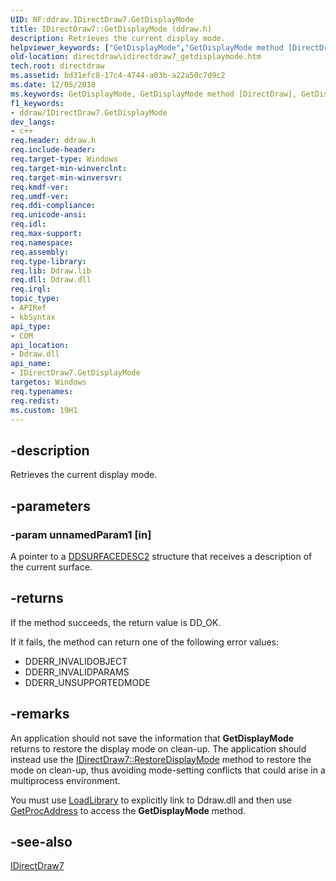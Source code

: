 ```yaml
---
UID: NF:ddraw.IDirectDraw7.GetDisplayMode
title: IDirectDraw7::GetDisplayMode (ddraw.h)
description: Retrieves the current display mode.
helpviewer_keywords: ["GetDisplayMode","GetDisplayMode method [DirectDraw]","GetDisplayMode method [DirectDraw]","IDirectDraw7 interface","IDirectDraw7 interface [DirectDraw]","GetDisplayMode method","IDirectDraw7.GetDisplayMode","IDirectDraw7::GetDisplayMode","ddraw/IDirectDraw7::GetDisplayMode","directdraw.idirectdraw7_getdisplaymode"]
old-location: directdraw\idirectdraw7_getdisplaymode.htm
tech.root: directdraw
ms.assetid: bd31efc8-17c4-4744-a03b-a22a50c7d9c2
ms.date: 12/05/2018
ms.keywords: GetDisplayMode, GetDisplayMode method [DirectDraw], GetDisplayMode method [DirectDraw],IDirectDraw7 interface, IDirectDraw7 interface [DirectDraw],GetDisplayMode method, IDirectDraw7.GetDisplayMode, IDirectDraw7::GetDisplayMode, ddraw/IDirectDraw7::GetDisplayMode, directdraw.idirectdraw7_getdisplaymode
f1_keywords:
- ddraw/IDirectDraw7.GetDisplayMode
dev_langs:
- c++
req.header: ddraw.h
req.include-header: 
req.target-type: Windows
req.target-min-winverclnt: 
req.target-min-winversvr: 
req.kmdf-ver: 
req.umdf-ver: 
req.ddi-compliance: 
req.unicode-ansi: 
req.idl: 
req.max-support: 
req.namespace: 
req.assembly: 
req.type-library: 
req.lib: Ddraw.lib
req.dll: Ddraw.dll
req.irql: 
topic_type:
- APIRef
- kbSyntax
api_type:
- COM
api_location:
- Ddraw.dll
api_name:
- IDirectDraw7.GetDisplayMode
targetos: Windows
req.typenames: 
req.redist: 
ms.custom: 19H1
---
```


## -description

Retrieves the current display mode.

## -parameters

### -param unnamedParam1 [in]

A pointer to a <a href="/previous-versions/windows/hardware/drivers/ff550340(v=vs.85)">DDSURFACEDESC2</a> structure that receives a description of the current surface.

## -returns

If the method succeeds, the return value is DD_OK.

If it fails, the method can return one of the following error values:

<ul>
<li>DDERR_INVALIDOBJECT</li>
<li>DDERR_INVALIDPARAMS</li>
<li>DDERR_UNSUPPORTEDMODE</li>
</ul>

## -remarks

An application should not save the information that <b>GetDisplayMode</b> returns to restore the display mode on clean-up. The application should instead use the <a href="/windows/desktop/api/ddraw/nf-ddraw-idirectdraw7-restoredisplaymode">IDirectDraw7::RestoreDisplayMode</a> method to restore the mode on clean-up, thus avoiding mode-setting conflicts that could arise in a multiprocess environment.

You must use <a href="/windows/desktop/api/libloaderapi/nf-libloaderapi-loadlibrarya">LoadLibrary</a> to explicitly link to Ddraw.dll and then use <a href="/windows/desktop/api/libloaderapi/nf-libloaderapi-getprocaddress">GetProcAddress</a> to access the  <b>GetDisplayMode</b> method.

## -see-also

<a href="/windows/desktop/api/ddraw/nn-ddraw-idirectdraw7">IDirectDraw7</a>